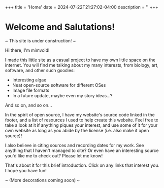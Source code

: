 +++
title = 'Home'
date = 2024-07-22T21:27:02-04:00
description = ''
+++

# Welcome and Salutations!

~ This site is under construction! ~

Hi there, I'm mimvoid!

I made this little site as a casual project to have my own little space on the internet. You will find me talking about my many interests, from biology, art, software, and other such goodies:

- Interesting algae
- Neat open-source software for different OSes
- Image file formats
- In a future update, maybe even my story ideas...?

And so on, and so on...

In the spirit of open source, I have my website's source code linked in the footer, and a list of resources I used to help create this website. Feel free to take a look at it if anything piques your interest, and use some of it for your own website as long as you abide by the license (i.e. also make it open source)!

I also believe in citing sources and recording dates for my work. See anything that I haven't managed to cite? Or even have an interesting source you'd like me to check out? Please let me know!

That's about it for this brief introduction. Click on any links that interest you. I hope you have fun!

~ (More decorations coming soon) ~
